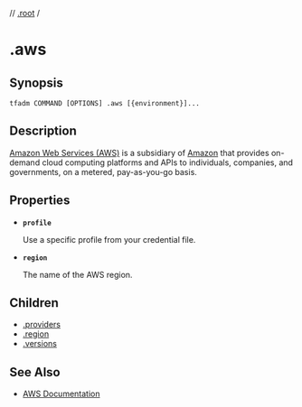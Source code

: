 // [.root] /

# .aws

## Synopsis

```
tfadm COMMAND [OPTIONS] .aws [{environment}]...
```

## Description

[Amazon Web Services (AWS)](https://aws.amazon.com/) is a subsidiary of [Amazon](https://www.aboutamazon.com/) that provides on-demand cloud computing platforms and APIs to individuals, companies, and governments, on a metered, pay-as-you-go basis.

## Properties

- **`profile`**

  Use a specific profile from your credential file.

- **`region`**

  The name of the AWS region.

## Children

- [.providers]
- [.region]
- [.versions]

[.providers]: .providers.md
[.region]: .region.md
[.root]: ../../../.tfadm/resources/README.md
[.versions]: .versions.md

## See Also

- [AWS Documentation](https://docs.aws.amazon.com/index.html)
